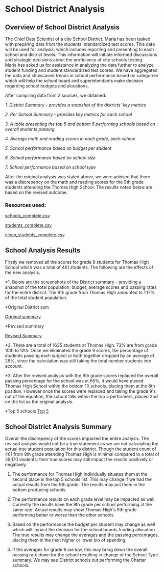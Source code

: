 # School District Analysis

## Overview of School District Analysis

The Chief Data Scientist of a city School District, Maria has been tasked with preparing data from the students' standardized test scores.  This data will be used for analysis; which includes reporting and presenting to each school and district levels.  This information will initiate informed discussions and strategic decisions about the proficiency of city schools testing.  
Maria has asked us for assistance in analyzing the data further to analyze student funding and student standardized test scores.  We have aggregated the data and showcased trends in school performance based on categories which will help the school board and superintendants make decision regarding school budgets and alocations.

After compiling data from 2 sources, we obtained:
  
  *1.  District Summary - provides a snapshot of the districts' key metrics*
  
  *2.  Per School Summary - provides key metrics for each school*
  
  *3.  A table presenting the top 5 and bottom 5 performing schools based on overall students passing*
  
  *4.  Average math and reading scores in each grade, each school*
  
  *5.  School performance based on budget per student*
  
  *6.  School performance based on school size*
  
  *7.  School performance based on school type*
  

After the original analysis was stated above, we were advised that there was a discrepency on the math and reading scores for the 9th grade students attending the Thomas High School.  The results noted below are based on the revised outcome.

### Resources used:
[schools_complete.csv](https://github.com/JediMasterSlagle/School_District_Analysis/blob/main/schools_complete.csv)

[students_complete.csv](https://github.com/JediMasterSlagle/School_District_Analysis/blob/main/students_complete.csv)

[clean_students_complete.csv](https://github.com/JediMasterSlagle/School_District_Analysis/blob/main/clean_students_complete.csv)


## School Analysis Results
Firstly we removed all the scores for grade 9 students for Thomas High School which was a total of 461 students.  The following are the effects of the new analysis.
  
  *1. Below are the screenshots of the District summary - providing a snapshot of the total population, budget, average scores and passing rates for the entire district.  The 9th grade from Thomas High amounted to 1.17% of the total student population.
  
  
  *Original District sum
  
  [Original summary](https://github.com/JediMasterSlagle/School_District_Analysis/blob/main/school%20sum%20df.png)
  
  *Revised summary
  
  [Revised Summary](https://github.com/JediMasterSlagle/School_District_Analysis/blob/main/school%20sum%20without%209th.png)
  
  
  *2.  There are a total of 1635 students at Thomas High.  73% are from grade 10th to 12th.  Once we eliminated the grade 9 scores, the percentage of students passing each subject or both together dropped by an average of 26%, since the calculation was still taking the total number students into account.
  
  *3.  After the revised analysis with the 9th grade scores replaced the overall passing percentage for the school was at 65%, it would have placed Thomas High School within the bottom 10 schools, placing them at the 8th position.  However once the scores were replaced and taking the grade 9's out of the equation, the school falls within the top 5 performers, placed 2nd on the list as the original analysis.  
  
  *Top 5 schools
  [Top 5](https://github.com/JediMasterSlagle/School_District_Analysis/blob/main/top%205%20schools.png)
  


## School District Analysis Summary

Overall the discrepency of the scores impacted the entire analysis.  The revised analysis would not be a true statement as we are not calculating the actual true student population for this district.  Though the student count of 461 from 9th grade attending Thomas High is minimal compared to a total of 39,170 students; their true scores may still impact the results positively or negatively.  

  1. The performance for Thomas High individually situates them at the second place in the top 5 schools list.  This may change if we had the actual results from the 9th grade.  The results may put them in the bottom producing schools.

  2. The performance results on each grade level may be impacted as well.  Currently the results have the 9th grade per school performing at the same rate.  Actual results may show Thomas High's 9th grade performing better or worse than the other schools.
  
 3. Based on the performance the budget per student may change as well which will impact the decision for the school boards funding allocation.  The true results may change the averages and the passing percentages, placing them in the next higher or lower bin of spending.
  
  4. if the averages for grade 9 are low, this may bring down the overall passing rate down for the school resulting in change of the School Type summary.  We may see District schools out performing the Charter schools.
  
